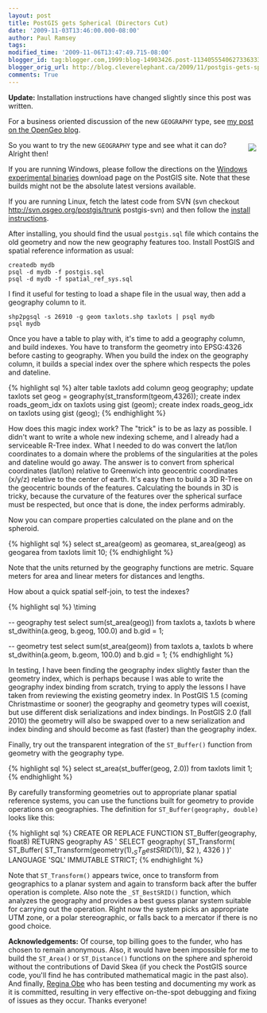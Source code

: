 ```yaml
---
layout: post
title: PostGIS gets Spherical (Directors Cut)
date: '2009-11-03T13:46:00.000-08:00'
author: Paul Ramsey
tags: 
modified_time: '2009-11-06T13:47:49.715-08:00'
blogger_id: tag:blogger.com,1999:blog-14903426.post-1134055540627336333
blogger_orig_url: http://blog.cleverelephant.ca/2009/11/postgis-gets-spherical-directors-cut.html
comments: True
---
```


**Update:** Installation instructions have changed slightly since this post was written.

For a business oriented discussion of the new `GEOGRAPHY` type, see [my post on the OpenGeo blog](http://blog.opengeo.org/2009/11/04/postgis-gets-spherical/).

<img src="http://t3.gstatic.com/images?q=tbn:A6ab0_KaSzQg2M:http://www.avidimages.com/preview/2006/10/01/globe_world_map_avidimages_1045_prev.jpg" style="float:right; padding:5px;"/>So you want to try the new `GEOGRAPHY` type and see what it can do? Alright then!

If you are running Windows, please follow the directions on the [Windows experimental binaries](http://postgis.net/download/windows/experimental.php) download page on the PostGIS site. Note that these builds might not be the absolute latest versions available.

If you are running Linux, fetch the latest code from SVN (svn checkout http://svn.osgeo.org/postgis/trunk postgis-svn) and then follow the [install instructions](http://postgis.refractions.net/documentation/manual-svn/ch02.html#PGInstall).

After installing, you should find the usual `postgis.sql` file which contains the old geometry and now the new geography features too. Install PostGIS and spatial reference information as usual:

    createdb mydb
    psql -d mydb -f postgis.sql
    psql -d mydb -f spatial_ref_sys.sql

I find it useful for testing to load a shape file in the usual way, then add a geography column to it.

    shp2pgsql -s 26910 -g geom taxlots.shp taxlots | psql mydb
    psql mydb

Once you have a table to play with, it's time to add a geography column, and build indexes. You have to transform the geometry into EPSG:4326 before casting to geography. When you build the index on the geography column, it builds a special index over the sphere which respects the poles and dateline.

{% highlight sql %}
alter table taxlots add column geog geography;
update taxlots set geog = geography(st_transform(tgeom,4326));
create index roads_geom_idx on taxlots using gist (geom);
create index roads_geog_idx on taxlots using gist (geog);
{% endhighlight %}

How does this magic index work? The "trick" is to be as lazy as possible. I didn't want to write a whole new indexing scheme, and I already had a serviceable R-Tree index. What I needed to do was convert the lat/lon coordinates to a domain where the problems of the singularities at the poles and dateline would go away. The answer is to convert from spherical coordinates (lat/lon) relative to Greenwich into geocentric coordinates (x/y/z) relative to the center of earth. It's  easy then to build a 3D R-Tree on the geocentric bounds of the features. Calculating the bounds in 3D is tricky, because the curvature of the features over the spherical surface must be respected, but once that is done, the index performs admirably.

Now you can compare properties calculated on the plane and on the spheroid.

{% highlight sql %}
select 
  st_area(geom) as geomarea, 
  st_area(geog) as geogarea 
from taxlots limit 10;
{% endhighlight %}

Note that the units returned by the geography functions are metric. Square meters for area and linear meters for distances and lengths.

How about a quick spatial self-join, to test the indexes?

{% highlight sql %}
\timing

-- geography test
select sum(st_area(geog)) 
from taxlots a, taxlots b 
where st_dwithin(a.geog, b.geog, 100.0) and b.gid = 1;

-- geometry test
select sum(st_area(geom)) 
from taxlots a, taxlots b 
where st_dwithin(a.geom, b.geom, 100.0) and b.gid = 1;
{% endhighlight %}

In testing, I have been finding the geography index slightly faster than the geometry index, which is perhaps because I was able to write the geography index binding from scratch, trying to apply the lessons I have taken from reviewing the existing geometry index. In PostGIS 1.5 (coming Christmastime or sooner) the geography and geometry types will coexist, but use different disk serializations and index bindings. In PostGIS 2.0 (fall 2010) the geometry will also be swapped over to a new serialization and index binding and should become as fast (faster) than the geography index.

Finally, try out the transparent integration of the `ST_Buffer()` function from geometry with the geography type.

{% highlight sql %}
select st_area(st_buffer(geog, 2.0)) from taxlots limit 1;
{% endhighlight %}

By carefully transforming geometries out to appropriate planar spatial reference systems, you can use the functions built for geometry to provide operations on geographies. The definition for `ST_Buffer(geography, double)` looks like this:

{% highlight sql %}
CREATE OR REPLACE FUNCTION ST_Buffer(geography, float8)
  RETURNS geography
  AS '
    SELECT 
      geography(
        ST_Transform(
          ST_Buffer(
            ST_Transform(geometry($1), _ST_BestSRID($1)), 
            $2
          ), 
          4326
        )
      )'
  LANGUAGE 'SQL' IMMUTABLE STRICT;
{% endhighlight %}

Note that `ST_Transform()` appears twice, once to transform from geographics to a planar system and again to transform back after the buffer operation is complete. Also note the `_ST_BestSRID()` function, which analyzes the geography and provides a best guess planar system suitable for carrying out the operation. Right now the system picks an appropriate UTM zone, or a polar stereographic, or falls back to a mercator if there is no good choice.

**Acknowledgements:** Of course, top billing goes to the funder, who has chosen to remain anonymous. Also, it would have been impossible for me to build the `ST_Area()` or `ST_Distance()` functions on the sphere and spheroid without the contributions of David Skea (if you check the PostGIS source code, you'll find he has contributed mathematical magic in the past also). And finally, [Regina Obe](http://www.paragoncorporation.com/team.aspx) who has been testing and documenting my work as it is committed, resulting in very effective on-the-spot debugging and fixing of issues as they occur. Thanks everyone!


